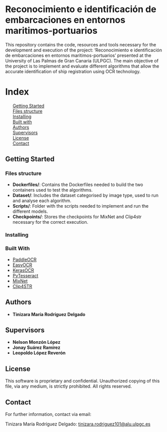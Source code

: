 # Reconocimiento e identificación de embarcaciones en entornos maritimos-portuarios

This repository contains the code, resources and tools necessary for the development and execution of the project: ‘Reconocimiento e identificación de embarcaciones en entornos maritimos-portuarios’ presented at the University of Las Palmas de Gran Canaria (ULPGC).
The main objective of the project is to implement and evaluate different algorithms that allow the accurate identification of ship registration using OCR technology.


# Index
<ul style="list-style-type: none;">
  <li style="list-style-type: none;"><strong></strong><a href="#2">Getting Started</a></li>
  <li style="list-style-type: none;"><strong></strong><a href="#3">Files structure</a></li>
  <li style="list-style-type: none;"><strong></strong><a href="#4">Installing</a></li>
  <li style="list-style-type: none;"><strong></strong><a href="#4">Built with</a></li>
  <li style="list-style-type: none;"><strong></strong><a href="#4">Authors</a></li
  <li style="list-style-type: none;"><strong></strong><a href="#4">Supervisors</a></li>
  <li style="list-style-type: none;"><strong></strong><a href="#4">License</a></li>
  <li style="list-style-type: none;"><strong></strong><a href="#4">Contact</a></li>
</ul>


## Getting Started


### Files structure

- **Dockerfiles/**: Contains the Dockerfiles needed to build the two containers used to test the algorithms.
- **Dataset/**: Includes the dataset categorised by image type, used to run and analyse each algorithm.
- **Scripts/**: Folder with the scripts needed to implement and run the different models.
- **Checkpoints/**: Stores the checkpoints for MixNet and Clip4str necessary for the correct execution.


### Installing


### Built With

* [PaddleOCR](https://github.com/PaddlePaddle/PaddleOCR)
* [EasyOCR](https://github.com/JaidedAI/EasyOCR)
* [KerasOCR](https://github.com/faustomorales/keras-ocr) 
* [PyTesseract](https://github.com/h/pytesseract) 
* [MixNet](https://github.com/D641593/MixNet) 
* [Clip4STR](https://github.com/VamosC/CLIP4STR) 


## Authors

* **Tinizara María Rodríguez Delgado**


## Supervisors
* **Nelson Monzón López**
* **Jonay Suárez Ramírez**
* **Leopoldo López Reverón**

## License
This software is proprietary and confidential. Unauthorized copying of this file, via any medium, is strictly prohibited. All rights reserved.

## Contact
For further information, contact via email:

Tinizara María Rodríguez Delgado: tinizara.rodriguez101@alu.ulpgc.es
